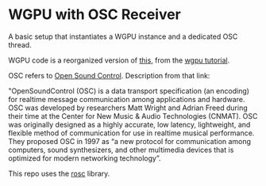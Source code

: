 # WGPU with OSC Receiver

A basic setup that instantiates a WGPU instance and a dedicated OSC thread.

WGPU code is a reorganized version of [this](https://github.com/sotrh/learn-wgpu/tree/master/code/beginner/tutorial9-models/), from the [wgpu tutorial](https://sotrh.github.io/learn-wgpu/#what-is-wgpu).

OSC refers to [Open Sound Control](https://ccrma.stanford.edu/groups/osc/index.html). Description from that link: 

"OpenSoundControl (OSC) is a data transport specification (an encoding) for realtime message communication among applications and hardware. OSC was developed by researchers Matt Wright and Adrian Freed during their time at the Center for New Music & Audio Technologies (CNMAT). OSC was originally designed as a highly accurate, low latency, lightweight, and flexible method of communication for use in realtime musical performance. They proposed OSC in 1997 as “a new protocol for communication among computers, sound synthesizers, and other multimedia devices that is optimized for modern networking technology”.

This repo uses the [rosc](https://github.com/klingtnet/rosc) library.